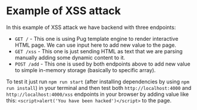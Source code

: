 # Example of XSS attack

In this example of XSS attack we have backend with three endpoints:
- `GET /` - This one is using Pug template engine to render interactive HTML page. We can use input here to add new value to the page.
- `GET /xss` - This one is just sending HTML as text that we are parsing manually adding some dynamic content to it.
- `POST /add` - This one is used by both endpoints above to add new value to simple in-memory storage (basically to specific array).

To test it just run `npm run start` (after installing dependencies by using `npm run install`) in your terminal and then test both `http://localhost:4000` and `http://localhost:4000/xss` endpoints in your browser
by adding value like this: `<script>alert('You have been hacked')</script>` to the page.
